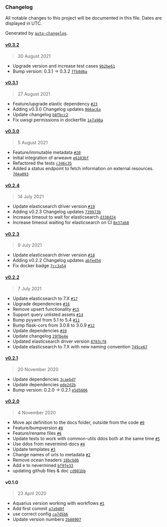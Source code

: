 ### Changelog

All notable changes to this project will be documented in this file. Dates are displayed in UTC.

Generated by [`auto-changelog`](https://github.com/CookPete/auto-changelog).

#### [v0.3.2](https://github.com/nevermined-io/metadata-api/compare/v0.3.1...v0.3.2)

> 30 August 2021

- Upgrade version and increase test cases [`9b2be61`](https://github.com/nevermined-io/metadata-api/commit/9b2be614c09c3e8601f6e56a1548b86c99f6f71e)
- Bump version: 0.3.1 → 0.3.2 [`ffb8d6a`](https://github.com/nevermined-io/metadata-api/commit/ffb8d6a48b87466ec4b692822bf179d4667fd6e3)

#### [v0.3.1](https://github.com/nevermined-io/metadata-api/compare/v0.3.0...v0.3.1)

> 27 August 2021

- Feature/upgrade elastic dependency [`#23`](https://github.com/nevermined-io/metadata-api/pull/23)
- Adding v0.3.0 Changelog updates [`066ac6a`](https://github.com/nevermined-io/metadata-api/commit/066ac6aa9b49ac88ad6b88c6b6bfb0c1cb1b100d)
- Update changelog [`b8fbcc2`](https://github.com/nevermined-io/metadata-api/commit/b8fbcc20e3fac7e682090e4db0d5adb8e9138bc0)
- Fix uwsgi permissions in dockerfile [`1e7a90a`](https://github.com/nevermined-io/metadata-api/commit/1e7a90a5c67215ff63e2d0f7263d99a76d8401f4)

#### [v0.3.0](https://github.com/nevermined-io/metadata-api/compare/v0.2.4...v0.3.0)

> 5 August 2021

- Feature/immutable metadata [`#20`](https://github.com/nevermined-io/metadata-api/pull/20)
- Initial integration of arweave [`e6103bf`](https://github.com/nevermined-io/metadata-api/commit/e6103bfd3aa4ba71168c7c866400820d53164d7f)
- Refactored the tests [`c346c35`](https://github.com/nevermined-io/metadata-api/commit/c346c35bbcdb9fcefc72992dff7f49105fbf978c)
- Added a status endpoint to fetch information on external resources. [`704a093`](https://github.com/nevermined-io/metadata-api/commit/704a0939f4a6971e9ddfcc6f4ba78ca2948a5c47)

#### [v0.2.4](https://github.com/nevermined-io/metadata-api/compare/v0.2.3...v0.2.4)

> 14 July 2021

- Update elasticsearch driver version [`#19`](https://github.com/nevermined-io/metadata-api/pull/19)
- Adding v0.2.3 Changelog updates [`739973b`](https://github.com/nevermined-io/metadata-api/commit/739973bd8306ae2291d56a40171c8ba25c1ded06)
- Increase timeout to wait for elasticsearch [`d338d24`](https://github.com/nevermined-io/metadata-api/commit/d338d2479f8a69bca3410cf0ba42cad16100fc6d)
- Increase timeout waiting for elasticsearch on CI [`8e37ab8`](https://github.com/nevermined-io/metadata-api/commit/8e37ab8f1b2406f29996de994684a1b129495bc6)

#### [v0.2.3](https://github.com/nevermined-io/metadata-api/compare/v0.2.2...v0.2.3)

> 9 July 2021

- Update elasticsearch driver version [`#18`](https://github.com/nevermined-io/metadata-api/pull/18)
- Adding v0.2.2 Changelog updates [`abfed54`](https://github.com/nevermined-io/metadata-api/commit/abfed543007cd3f8c50894f1f7baa5a4ca3b49fb)
- Fix docker badge [`7cc3a54`](https://github.com/nevermined-io/metadata-api/commit/7cc3a541ea2c7248c6608061626ca7db7a033e8b)

#### [v0.2.2](https://github.com/nevermined-io/metadata-api/compare/v0.2.1...v0.2.2)

> 7 July 2021

- Update elasticsearch to 7.X [`#17`](https://github.com/nevermined-io/metadata-api/pull/17)
- Upgrade dependencies [`#16`](https://github.com/nevermined-io/metadata-api/pull/16)
- Remove upsert functionality [`#15`](https://github.com/nevermined-io/metadata-api/pull/15)
- Support query unlisted assets [`#14`](https://github.com/nevermined-io/metadata-api/pull/14)
- Bump pyyaml from 5.1 to 5.4 [`#11`](https://github.com/nevermined-io/metadata-api/pull/11)
- Bump flask-cors from 3.0.8 to 3.0.9 [`#12`](https://github.com/nevermined-io/metadata-api/pull/12)
- Update dependencies [`#10`](https://github.com/nevermined-io/metadata-api/pull/10)
- Update changelog [`29fbe4e`](https://github.com/nevermined-io/metadata-api/commit/29fbe4ed105d6f6a0065dbaf46ffb3c6b385a2f8)
- Updated elasticsearch driver version [`8783cf8`](https://github.com/nevermined-io/metadata-api/commit/8783cf8ec89ce911b919ac7ee08eb2bbc780cb0a)
- Update elasticsearch to 7.X with new naming convention [`749ce67`](https://github.com/nevermined-io/metadata-api/commit/749ce67e6e2b4862ae10d412681d02bd2e4555e0)

#### [v0.2.1](https://github.com/nevermined-io/metadata-api/compare/v0.2.0...v0.2.1)

> 20 November 2020

- Update dependencies [`3caebd7`](https://github.com/nevermined-io/metadata-api/commit/3caebd73c5d37255fd0e8402c8946a0a556e6165)
- Update dependencies [`ede2d2b`](https://github.com/nevermined-io/metadata-api/commit/ede2d2b05700b439ce318c63ed77aeb976096f8c)
- Bump version: 0.2.0 → 0.2.1 [`e5d5606`](https://github.com/nevermined-io/metadata-api/commit/e5d5606df82df19de582655859aeb51e49370bed)

#### [v0.2.0](https://github.com/nevermined-io/metadata-api/compare/v0.1.0...v0.2.0)

> 4 November 2020

- Move api definition to the docs folder, outside from the code [`#9`](https://github.com/nevermined-io/metadata-api/pull/9)
- Feature/bumpversion [`#8`](https://github.com/nevermined-io/metadata-api/pull/8)
- Feature/rename files [`#6`](https://github.com/nevermined-io/metadata-api/pull/6)
- Update tests to work with common-utils ddos both at the same time [`#5`](https://github.com/nevermined-io/metadata-api/pull/5)
- Use ddos from nevermind-docs [`#4`](https://github.com/nevermined-io/metadata-api/pull/4)
- Update templates [`#3`](https://github.com/nevermined-io/metadata-api/pull/3)
- Change names of urls to metadata [`#2`](https://github.com/nevermined-io/metadata-api/pull/2)
- Remove ocean headers [`18bcb0b`](https://github.com/nevermined-io/metadata-api/commit/18bcb0bf46d11e3f6f80218b0ea1d2faaa401904)
- Add e to nevermined [`bf9fe33`](https://github.com/nevermined-io/metadata-api/commit/bf9fe33b0d4f34a638e986649e11997b82adaf54)
- updating github files & doc [`cd981bb`](https://github.com/nevermined-io/metadata-api/commit/cd981bb8d4814054ed19c308cf1eed889c72b3ac)

#### v0.1.0

> 23 April 2020

- Aquarius version working with workflows [`#1`](https://github.com/nevermined-io/metadata-api/pull/1)
- Add first commit [`a7a940f`](https://github.com/nevermined-io/metadata-api/commit/a7a940faa4bb18e1e99268fdb075ee4f2ca153a4)
- use correct config [`ca7d5b6`](https://github.com/nevermined-io/metadata-api/commit/ca7d5b618fd84f512a954ed3c64ee0e819c905af)
- Update version numbers [`2b88907`](https://github.com/nevermined-io/metadata-api/commit/2b889079572d9f2b8970cb6b1acb21d37f744d6a)
